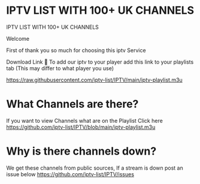 # IPTV LIST WITH 100+ UK CHANNELS
IPTV LIST WITH 100+ UK CHANNELS 

Welcome 

First of thank you so much for choosing this iptv Service 


Download Link 🔗 
To add our iptv to your player add this link to your playlists tab (This may differ to what player you use)

https://raw.githubusercontent.com/iptv-list/IPTV/main/iptv-playlist.m3u

# What Channels are there?
If you want to view Channels what are on the Playlist Click here 
https://github.com/iptv-list/IPTV/blob/main/iptv-playlist.m3u

# Why is there channels down?
We get these channels from public sources, If a stream is down post an issue below 
https://github.com/iptv-list/IPTV/issues
